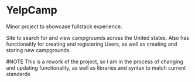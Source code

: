 # YelpCamp

Minor project to showcase fullstack experience.

Site to search for and view campgrounds across the United states.
Also has functionaitly for creating and registering Users, as well as creating and storing new campgrounds.

#NOTE
This is a rework of the project, so I am in the process of changing and updating functionality, as well as libraries and syntax to match current standards
